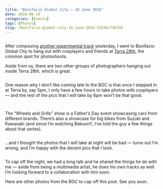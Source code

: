 ```yaml
---
title: "Bonifacio Global City — 18 June 2016"
date: 2016-06-19
categories: [Events]
tags: [Photos]
slug: /bonifacio-global-city-18-june-2016-53244cf4b745
---
```


<figure class="gallery-wrapper">
  <div class="gallery">
    <div class="gallery-item">
		<img alt="" src="/images/2016/1_7uAhay9NApzYT-n6oqA-Ug.jpg" />
    </div>
    <div class="gallery-item">
		<img alt="" src="/images/2016/1_WXyJ9Bcetle_yFskCE_5xw.jpg" />
    </div>
    <div class="gallery-item">
		<img alt="" src="/images/2016/1_tMeKCavC2rVZPZTb7Nd2zQ.jpg" />
    </div>
  </div>
</figure>
    
After composing [another experimental track](https://soundcloud.com/jayagonoy/clarion-tricycle-in-mandaluyong-0112358132134558914233) yesterday, I went to Bonifacio Global City to hang out with cosplayers and friends at [Terra 28th](https://jayagonoy.com/bonifacio-global-city-taguig-9-january-2016-f4e00f4892ac), the common spot for photoshoots.

Aside from us, there are two other groups of photographers hanging out inside Terra 28th, which is great.
    
<figure class="gallery-wrapper">
  <div class="gallery">
    <div class="gallery-item">
		<img alt="" src="/images/2016/1_F9tE7HGG4WlJk7RMGnLTBg.jpg" />
    </div>
    <div class="gallery-item">
		<img alt="" src="/images/2016/1_9YDHj9DmwKfhUVkAdAoXJQ.jpg" />
    </div>
    <div class="gallery-item">
		<img alt="" src="/images/2016/1_PPjSqXIThjXX77UOdjD0mg.jpg" />
    </div>
  </div>
  <div class="gallery">
    <div class="gallery-item">
		<img alt="" src="/images/2016/1_SfD0bsnaD_P9U2ZGaJaw5w.jpg" />
    </div>
    <div class="gallery-item">
		<img alt="" src="/images/2016/1_ycS0DKt_sDTO6eeDvjoVdg.jpg" />
    </div>
	<div class="gallery-item">
		<img alt="" src="/images/2016/1_YtzrNA-JDjMfYQw5tVSQhw.jpg" />
    </div>
  </div>
  <div class="gallery">
    <div class="gallery-item">
		<img alt="" src="/images/2016/1_-0EOBktKChzmyfZfF_d7rQ.jpg" />
    </div>
    <div class="gallery-item">
		<img alt="" src="/images/2016/1_vdM0TfNTDnETSnhg5LbBkw.jpg" />
    </div>
	<div class="gallery-item">
		<img alt="" src="/images/2016/1_8ICwzrvyA1zXzbG_T3NHBw.jpg" />
    </div>
  </div>
  <div class="gallery">
    <div class="gallery-item">
		<img alt="" src="/images/2016/1_LNcIdKZvB-F96UOZ44rEYQ.jpg" />
    </div>
    <div class="gallery-item">
		<img alt="" src="/images/2016/1_ozFW88HYxmmYT6SiDlgKqg.jpg" />
    </div>
	<div class="gallery-item">
		<img alt="" src="/images/2016/1_xBu6Mr2QoeFsjw3KC1szFg.jpg" />
    </div>
  </div>
</figure>

One reason why I don’t like coming late to the BGC is that once I stepped in at Terra by, say 5pm, I only have a few hours to take photos with cosplayers — and the rest of the pics that I will take by 6pm won’t be that good.

<figure class="gallery-wrapper">
  <div class="gallery">
    <div class="gallery-item">
		<img alt="" src="/images/2016/1_PGfqpmo1SsKWGaVWg1GAFQ.jpg" />
    </div>
    <div class="gallery-item">
		<img alt="" src="/images/2016/1__UtGxPHwke6QA-gVvMq2-w.jpg" />
    </div>
    <div class="gallery-item">
		<img alt="" src="/images/2016/1_TiHbfi6lFUhwGthHfkqYzg.jpg" />
    </div>
  </div>
  <div class="gallery">
    <div class="gallery-item">
		<img alt="" src="/images/2016/1_7IBpAOI1Jq_TQmwxtcimUA.jpg" />
    </div>
    <div class="gallery-item">
		<img alt="" src="/images/2016/1_tgKXgMjwADweitsL-CmWrQ.jpg" />
    </div>
	<div class="gallery-item">
		<img alt="" src="/images/2016/1_Cj8dcjVCkertJXGGT0oF3A.jpg" />
    </div>
  </div>
</figure>

<div class="gallery-wrapper">
  <div class="gallery-row">
    <div class="gallery-column">
		<img alt="" src="/images/2016/1_gC_9nXSj5ZZKPDC036BURg.jpg" />
    </div>
    <div class="gallery-column">
		<img alt="" src="/images/2016/1_R_Y1wY4P5zDvhwVfR6FAKw.jpg" />
    </div>
  </div>
</div>

The “Wheels and Grills” show is a Father’s Day event showcasing cars from different brands. There’s also a showcase for big bikes from Suzuki and Kawasaki (and since I’m watching Bakuon!!, I’ve told the guy a few things about that series).

<figure class="gallery-wrapper">
  <div class="gallery">
    <div class="gallery-item">
		<img alt="" src="/images/2016/1_121CrjdFr2I30GwqcmXKrw.jpg" />
    </div>
    <div class="gallery-item">
		<img alt="" src="/images/2016/1_MgcSbY2Tyw5tCQmdHnwU9w.jpg" />
    </div>
    <div class="gallery-item">
		<img alt="" src="/images/2016/1_sSsNubyMVNUWWOCz5RqMEA.jpg" />
    </div>
  </div>
  <div class="gallery">
    <div class="gallery-item">
		<img alt="" src="/images/2016/1_TO-p5hgFck61DIs1R-ohRg.jpg" />
    </div>
    <div class="gallery-item">
		<img alt="" src="/images/2016/1_qFeHQHB2H-gddwcd9lRLzQ.jpg" />
    </div>
	<div class="gallery-item">
		<img alt="" src="/images/2016/1_tVzb_7wg62r8iNzevSlEow.jpg" />
    </div>
  </div>
  <div class="gallery">
    <div class="gallery-item">
		<img alt="" src="/images/2016/1_c4Ju5jXCsnsfGQHfWG3EQQ.jpg" />
    </div>
    <div class="gallery-item">
		<img alt="" src="/images/2016/1_KWdybSF2y4pmO0HpI5ymKA.jpg" />
    </div>
	<div class="gallery-item">
		<img alt="" src="/images/2016/1_XWJX_r8Yh7as4ZWyQ06ENg.jpg" />
    </div>
  </div>
  <div class="gallery">
    <div class="gallery-item">
		<img alt="" src="/images/2016/1_7CiwyGilzXYpCY5kG041hg.jpg" />
    </div>
    <div class="gallery-item">
		<img alt="" src="/images/2016/1_K4UkWVnY9XGSvVa62FU9Nw.jpg" />
    </div>
	<div class="gallery-item">
		<img alt="" src="/images/2016/1_LbPfXguISiFrAOppRZP7XA.jpg" />
    </div>
  </div>
  <div class="gallery">
    <div class="gallery-item">
		<img alt="" src="/images/2016/1_04wlewBbfScWnvQnjR3L9A.jpg" />
    </div>
    <div class="gallery-item">
		<img alt="" src="/images/2016/1_5pgeI5gQtHRZ73Jd1cjedw.jpg" />
    </div>
	<div class="gallery-item">
		<img alt="" src="/images/2016/1_BusVZANobTlF6SHTjfqklQ.jpg" />
    </div>
  </div>
  <div class="gallery">
    <div class="gallery-item">
		<img alt="" src="/images/2016/1_H5AmJ0jaI4P2st2af0vRrg.jpg" />
    </div>
    <div class="gallery-item">
		<img alt="" src="/images/2016/1_uiAuHUk5ADVy9zwLbOxYYQ.jpg" />
    </div>
	<div class="gallery-item">
		<img alt="" src="/images/2016/1_AlttP24FqnRORBlJ8OH0Nw.jpg" />
    </div>
  </div>
  <div class="gallery">
    <div class="gallery-item">
		<img alt="" src="/images/2016/1_DIZgAzN0Bp5YDWzHf3Ty7A.jpg" />
    </div>
    <div class="gallery-item">
		<img alt="" src="/images/2016/1_kcr_bH1VuX_IqDuPamNjTg.jpg" />
    </div>
	<div class="gallery-item">
		<img alt="" src="/images/2016/1_Q072LFpVw1HCnHBpBQYD0A.jpg" />
    </div>
  </div>
  <div class="gallery">
    <div class="gallery-item">
		<img alt="" src="/images/2016/1_Ch-xZ2zflRVq1UKYbSw2xg.jpg" />
    </div>
    <div class="gallery-item">
		<img alt="" src="/images/2016/1_PDTEhQylOOK7uymiaaDLmA.jpg" />
    </div>
	<div class="gallery-item">
		<img alt="" src="/images/2016/1_rH4Nx1dKRXnQ2DFbP5NL-g.jpg" />
    </div>
  </div>
  <div class="gallery">
    <div class="gallery-item">
		<img alt="" src="/images/2016/1_6PgCrgZxqsbokotg33gGlQ.jpg" />
    </div>
    <div class="gallery-item">
		<img alt="" src="/images/2016/1_da44Hrcrz2eO31BeLfYB6Q.jpg" />
    </div>
	<div class="gallery-item">
		<img alt="" src="/images/2016/1_jAPsOz4p36l8OJSd4AlZHw.jpg" />
    </div>
  </div>
  <div class="gallery">
    <div class="gallery-item">
		<img alt="" src="/images/2016/1_S4G7IMK-JUrX9FzyxMhYrQ.jpg" />
    </div>
    <div class="gallery-item">
		<img alt="" src="/images/2016/1_KkqzobDqzgd1_XZkOzQftA.jpg" />
    </div>
	<div class="gallery-item">
		<img alt="" src="/images/2016/1_qhhEIFSlrr6qRMBgUCFyww.jpg" />
    </div>
  </div>
  <div class="gallery">
    <div class="gallery-item">
		<img alt="" src="/images/2016/1_2h0JhQbG060bS3tHRejhTA.jpg" />
    </div>
    <div class="gallery-item">
		<img alt="" src="/images/2016/1_f834Yyr-fBO8LDYffmewSQ.jpg" />
    </div>
	<div class="gallery-item">
		<img alt="" src="/images/2016/1_loIrYpW1glKoaXHNAM5Rng.jpg" />
    </div>
	<div class="gallery-item">
		<img alt="" src="/images/2016/1_XE20JMbz72CYuopoN1cLUQ.jpg" />
    </div>	
  </div>  
</figure>
    

…and I thought the photos that I will take at night will be bad — turns out I’m wrong, and I’m happy with the decent pics that I took.

<figure class="gallery-wrapper">
  <div class="gallery">
    <div class="gallery-item">
		<img alt="" src="/images/2016/1_vq1TNwu3ZCGXdJpumD-RdQ.jpg" />
    </div>
    <div class="gallery-item">
		<img alt="" src="/images/2016/1_BUIDWTew3gMcCDM6LM_e8g.jpg" />
    </div>
  </div>
  <div class="gallery">
    <div class="gallery-item">
		<img alt="" src="/images/2016/1_FxmqBxBtXO0lrjjMcPQiXw.jpg" />
    </div>
    <div class="gallery-item">
		<img alt="" src="/images/2016/1_cnyPLDKBR4Gkj_db0N32qA.jpg" />
    </div>
  </div>
</figure>
    

To cap off the night, we had a long talk and he shared the things he do with me — aside from being a multimedia artist, he does his own tracks as well. I’m looking forward to a collaboration with him soon.

Here are other photos from the BGC to cap off this post. See you soon.

<figure class="gallery-wrapper">
  <div class="gallery">
    <div class="gallery-item">
		<img alt="" src="/images/2016/1_gD3cyd3m10VoLZ6BltSYvw.jpg" />
    </div>
    <div class="gallery-item">
		<img alt="" src="/images/2016/1_dFxBDl0Gpuhiv3aO08XG1A.jpg" />
    </div>
    <div class="gallery-item">
		<img alt="" src="/images/2016/1_M9o_X_yjzVIHS0OBAJQCwA.jpg" />
    </div>
  </div>
  <div class="gallery">
    <div class="gallery-item">
		<img alt="" src="/images/2016/1_TjZ3J8-JkK5UcqhLNKBNoQ.jpg" />
    </div>
    <div class="gallery-item">
		<img alt="" src="/images/2016/1_CvwXHz_U8z58tcLsT0w3BA.jpg" />
    </div>
  </div>
  <div class="gallery">
    <div class="gallery-item">
		<img alt="" src="/images/2016/1_XlROu6JeVSTJp2s7ok91UA.jpg" />
    </div>
    <div class="gallery-item">
		<img alt="" src="/images/2016/1_qEZVQMfSxaqj-1FGigGRIQ.jpg" />
    </div>
  </div>  
</figure>